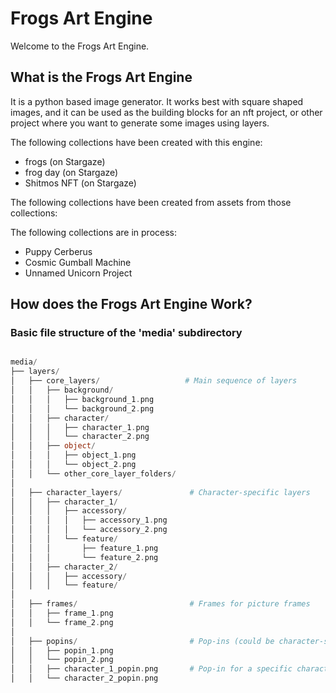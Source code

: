 # Frogs Art Engine
Welcome to the Frogs Art Engine.


## What is the Frogs Art Engine
It is a python based image generator. It works best with square shaped images, and it can be used as the building blocks for an nft project, or other project where you want to generate some images using layers. 

The following collections have been created with this engine:

- frogs (on Stargaze)
- frog day (on Stargaze)
- Shitmos NFT (on Stargaze)

The following collections have been created from assets from those collections:

The following collections are in process:

- Puppy Cerberus
- Cosmic Gumball Machine
- Unnamed Unicorn Project

## How does the Frogs Art Engine Work?


### Basic file structure of the 'media' subdirectory
```php

media/
├── layers/
│   ├── core_layers/                   # Main sequence of layers
│   │   ├── background/
│   │   │   ├── background_1.png
│   │   │   └── background_2.png
│   │   ├── character/
│   │   │   ├── character_1.png
│   │   │   └── character_2.png
│   │   ├── object/
│   │   │   ├── object_1.png
│   │   │   └── object_2.png
│   │   └── other_core_layer_folders/
│   
│   ├── character_layers/               # Character-specific layers
│   │   ├── character_1/
│   │   │   ├── accessory/
│   │   │   │   ├── accessory_1.png
│   │   │   │   └── accessory_2.png
│   │   │   └── feature/
│   │   │       ├── feature_1.png
│   │   │       └── feature_2.png
│   │   ├── character_2/
│   │   │   ├── accessory/
│   │   │   └── feature/
│   
│   ├── frames/                         # Frames for picture frames
│   │   ├── frame_1.png
│   │   └── frame_2.png
│   
│   ├── popins/                         # Pop-ins (could be character-specific)
│   │   ├── popin_1.png
│   │   └── popin_2.png
│   │   ├── character_1_popin.png       # Pop-in for a specific character
│   │   └── character_2_popin.png

```